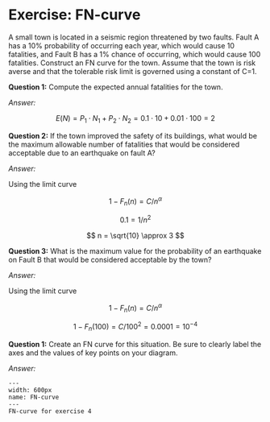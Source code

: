 # Exercise: FN-curve

A small town is located in a seismic region threatened by two faults. Fault A has a 10% probability of occurring each year, which would cause 10 fatalities, and Fault B has a 1% chance of occurring, which would cause 100 fatalities. Construct an FN curve for the town. Assume that the town is risk averse and that the tolerable risk limit is governed using a constant of C=1.

**Question 1:**	Compute the expected annual fatalities for the town.

*Answer:*

$$
E(N) = P_1 \cdot N_1 + P_2 \cdot N_2 = 0.1 \cdot 10 + 0.01 \cdot 100 = 2
$$

**Question 2:**	If the town improved the safety of its buildings, what would be the maximum allowable number of fatalities that would be considered acceptable due to an earthquake on fault A?

*Answer:*

Using the limit curve

$$
1 - F_n(n) = C / n^\alpha
$$

$$
0.1 = 1 / n^2
$$

$$
n = \sqrt{10} \approx 3
$$

**Question 3:**	What is the maximum value for the probability of an earthquake on Fault B that would be considered acceptable by the town?

*Answer:*

Using the limit curve

$$
1 - F_n(n) = C / n^\alpha
$$

$$
1 - F_n(100) = C / 100^2 = 0.0001 = 10^{-4}
$$

**Question 1:**	Create an FN curve for this situation. Be sure to clearly label the axes and the values of key points on your diagram.

*Answer:*

```{figure} ../figures/exercise-FN-curve.png
---
width: 600px
name: FN-curve
---
FN-curve for exercise 4
```